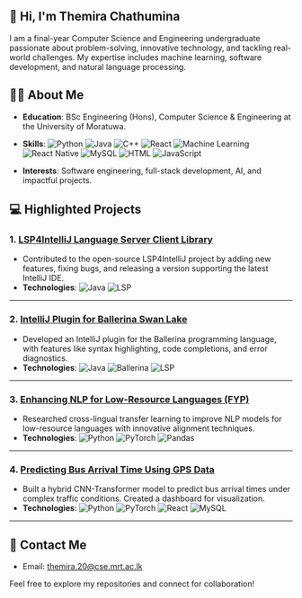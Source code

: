 ## 👋 Hi, I'm Themira Chathumina

<!--
**ThemiraChathumina/ThemiraChathumina** is a ✨ _special_ ✨ repository because its `README.md` (this file) appears on your GitHub profile.

Here are some ideas to get you started:

- 🔭 I’m currently working on ...
- 🌱 I’m currently learning ...
- 👯 I’m looking to collaborate on ...
- 🤔 I’m looking for help with ...
- 💬 Ask me about ...
- 📫 How to reach me: ...
- 😄 Pronouns: ...
- ⚡ Fun fact: ...
-->

I am a final-year Computer Science and Engineering undergraduate passionate about problem-solving, innovative technology, and tackling real-world challenges. My expertise includes machine learning, software development, and natural language processing.

## 🧑‍💻 About Me
- **Education**: BSc Engineering (Hons), Computer Science & Engineering at the University of Moratuwa.
- **Skills**:
  ![Python](https://img.shields.io/badge/-Python-3776AB?logo=python&logoColor=white) ![Java](https://img.shields.io/badge/-Java-007396?logo=java&logoColor=white) ![C++](https://img.shields.io/badge/-C++-00599C?logo=cplusplus&logoColor=white) ![React](https://img.shields.io/badge/-React-61DAFB?logo=react&logoColor=white) ![Machine Learning](https://img.shields.io/badge/-Machine%20Learning-102230?logo=tensorflow&logoColor=orange) ![React Native](https://img.shields.io/badge/-React%20Native-61DAFB?logo=react&logoColor=white) ![MySQL](https://img.shields.io/badge/-MySQL-4479A1?logo=mysql&logoColor=white) ![HTML](https://img.shields.io/badge/-HTML-E34F26?logo=html5&logoColor=white) ![JavaScript](https://img.shields.io/badge/-JavaScript-F7DF1E?logo=javascript&logoColor=black)

- **Interests**: Software engineering, full-stack development, AI, and impactful projects.

## 💻 Highlighted Projects

### 1. [**LSP4IntelliJ Language Server Client Library**](https://github.com/ballerina-platform/lsp4intellij)
- Contributed to the open-source LSP4IntelliJ project by adding new features, fixing bugs, and releasing a version supporting the latest IntelliJ IDE.
- **Technologies**: ![Java](https://img.shields.io/badge/-Java-007396?logo=java&logoColor=white) ![LSP](https://img.shields.io/badge/-Language%20Server%20Protocol-102230?logoColor=white)

---

### 2. [**IntelliJ Plugin for Ballerina Swan Lake**](https://github.com/ballerina-platform/plugin-intellij)
- Developed an IntelliJ plugin for the Ballerina programming language, with features like syntax highlighting, code completions, and error diagnostics.
- **Technologies**: ![Java](https://img.shields.io/badge/-Java-007396?logo=java&logoColor=white) ![Ballerina](https://img.shields.io/badge/-Ballerina-FF5000?logoColor=white) ![LSP](https://img.shields.io/badge/-Language%20Server%20Protocol-102230?logoColor=white)

---

### 3. [**Enhancing NLP for Low-Resource Languages (FYP)**](#) <!-- Replace '#' with the appropriate repository link if available -->
- Researched cross-lingual transfer learning to improve NLP models for low-resource languages with innovative alignment techniques.
- **Technologies**: ![Python](https://img.shields.io/badge/-Python-3776AB?logo=python&logoColor=white) ![PyTorch](https://img.shields.io/badge/-PyTorch-EE4C2C?logo=pytorch&logoColor=white) ![Pandas](https://img.shields.io/badge/-Pandas-150458?logo=pandas&logoColor=white)

---

### 4. [**Predicting Bus Arrival Time Using GPS Data**](https://github.com/navindu-ds/CS3501-Sem-5-DSE)
- Built a hybrid CNN-Transformer model to predict bus arrival times under complex traffic conditions. Created a dashboard for visualization.
- **Technologies**: ![Python](https://img.shields.io/badge/-Python-3776AB?logo=python&logoColor=white) ![PyTorch](https://img.shields.io/badge/-PyTorch-EE4C2C?logo=pytorch&logoColor=white) ![React](https://img.shields.io/badge/-React-61DAFB?logo=react&logoColor=white) ![MySQL](https://img.shields.io/badge/-MySQL-4479A1?logo=mysql&logoColor=white)

---

## 📧 Contact Me
- Email: [themira.20@cse.mrt.ac.lk](mailto:themira.20@cse.mrt.ac.lk)

Feel free to explore my repositories and connect for collaboration!
